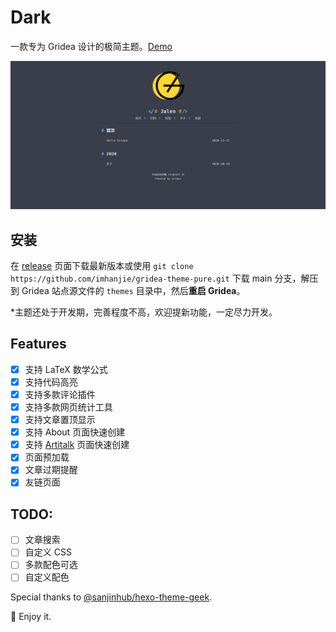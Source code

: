 # Dark

一款专为 Gridea 设计的极简主题。[Demo](https://royce2003.top)

![demo](/assets/media/images/demo.png)

## 安装

在 [release](https://github.com/jalenchuh/gridea-theme-dark/releases) 页面下载最新版本或使用 `git clone https://github.com/imhanjie/gridea-theme-pure.git` 下载 main 分支，解压到 Gridea 站点源文件的 `themes` 目录中，然后**重启 Gridea**。

*主题还处于开发期，完善程度不高，欢迎提新功能，一定尽力开发。

## Features

- [x] 支持 LaTeX 数学公式
- [x] 支持代码高亮
- [x] 支持多款评论插件
- [x] 支持多款网页统计工具
- [x] 支持文章置顶显示
- [x] 支持 About 页面快速创建
- [x] 支持 [Artitalk](https://artitalk.js.org/) 页面快速创建
- [x] 页面预加载
- [x] 文章过期提醒
- [x] 友链页面

## TODO:

- [ ] 文章搜索
- [ ] 自定义 CSS
- [ ] 多款配色可选
- [ ] 自定义配色

Special thanks to [@sanjinhub/hexo-theme-geek](https://github.com/sanjinhub/hexo-theme-geek).

💖 Enjoy it.
